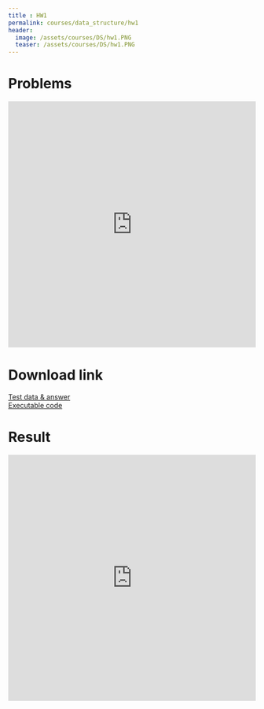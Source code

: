 ```yaml
---
title : HW1
permalink: courses/data_structure/hw1
header:
  image: /assets/courses/DS/hw1.PNG
  teaser: /assets/courses/DS/hw1.PNG
---
```


Problems
===

<iframe src="https://docs.google.com/viewer?srcid=1-1EpmeHRRXYWH1R_7gEF87-oar15_ydJ&pid=explorer&efh=false&a=v&chrome=false&embedded=true" style="width:100%; height:500px;" frameborder="0" allowfullscreen></iframe>

Download link
===

[Test data & answer](/assets/courses/DS/test-hw1.rar) <br>
[Executable code](/assets/courses/DS/hw1.rar)

Result
===

<iframe src="https://docs.google.com/viewer?srcid=1ltKOE8ESqT2KBc7ZSfiZ8WJ2n1yw2--g&pid=explorer&efh=false&a=v&chrome=false&embedded=true" style="width:100%; height:500px;" frameborder="0" allowfullscreen></iframe>